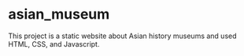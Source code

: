 # asian_museum
This project is a static website about Asian history museums and used HTML, CSS, and Javascript.
